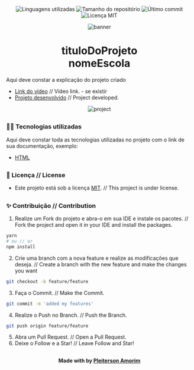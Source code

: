 <!-- Badges session -->
<p align="center">  
  <!-- languages -->
  <img src="https://img.shields.io/github/languages/count/pleiterson/nomeDoRepositorio?style=social" alt="Linguagens utilizadas">
  <!-- repo size -->
  <img src="https://img.shields.io/github/repo-size/Pleiterson/nomeDoRepositorio?style=social" alt="Tamanho do repositório">
  <!-- last commit -->
  <img src="https://img.shields.io/github/last-commit/Pleiterson/nomeDoRepositorio?style=social" alt="Último commit">
  <!-- licence MIT -->
  <img src="https://img.shields.io/github/license/Pleiterson/nomeDoRepositorio?style=social" alt="Licença MIT">
</p>


<!--Banner session-->
<p align="center"><img src="./src/_assets/img/banner.png" alt="banner"></p>


<!--About session-->
<h1 align="center">tituloDoProjeto<br>nomeEscola</h1>

Aqui deve constar a explicação do projeto criado

- [Link do vídeo]() // Video link. - se existir
- [Projeto desenvolvido]() // Project developed.

<p align="center"><img src="./src/_assets/img/project.gif" alt="project"></p>

##
<!--LTechnologies used-->
<h3>👨‍💻 Tecnologias utilizadas</h3>

Aqui deve constar toda as tecnologias utilizadas no projeto com o link de sua documentação, exemplo:
- [HTML](https://developer.mozilla.org/en-US/docs/Glossary/HTML)

##
<!--License session-->
<h3>📝 Licença // License </h3>

- Este projeto está sob a licença [MIT](./LICENSE). // This project is under license.

##
<!--Contribution-->
<h3>✨ Contribuição // Contribution </h3>

1. Realize um Fork do projeto e abra-o em sua IDE e instale os pacotes. // Fork the project and open it in your IDE and install the packages.
```bash
yarn
# ou // or
npm install
```
2. Crie uma branch com a nova feature e realize as modificações que deseja. // Create a branch with the new feature and make the changes you want
```bash
git checkout -b feature/feature
```
3. Faça o Commit. // Make the Commit.
```bash
git commit -m 'added my features'
```
4. Realize o Push no Branch. // Push the Branch.
```bash
git push origin feature/feature
```
5. Abra um Pull Request. // Open a Pull Request.
6. Deixe o Follow e a Star! // Leave Follow and Star!

##
<!--Bottom session-->
<h4 align=center>Made with by <a href="https://pleiterson.vercel.app">Pleiterson Amorim</a></h4>